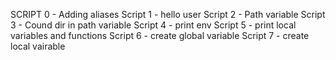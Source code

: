 SCRIPT 0 - Adding aliases
Script 1 - hello user
Script 2 - Path variable
Script 3 - Cound dir in path variable
Script 4 - print env
Script 5 - print local variables and functions
Script 6 - create global variable
Script 7 - create local vairable